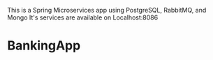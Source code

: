 This is a Spring Microservices app using PostgreSQL, RabbitMQ, and Mongo
It's services are available on Localhost:8086
# BankingApp
